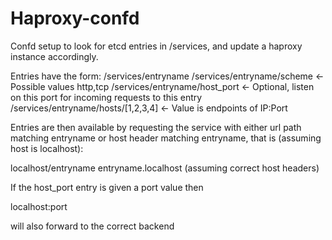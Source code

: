 # Haproxy-confd

Confd setup to look for etcd entries in /services, and
update a haproxy instance accordingly.

Entries have the form:
/services/entryname
/services/entryname/scheme <- Possible values http,tcp
/services/entryname/host_port <- Optional, listen on this port for
incoming requests to this entry
/services/entryname/hosts/[1,2,3,4] <- Value is endpoints of IP:Port

Entries are then available by requesting the service with either
url path matching entryname or host header matching entryname, that is
(assuming host is localhost):

localhost/entryname
entryname.localhost (assuming correct host headers)

If the host_port entry is given a port value then

localhost:port

will also forward to the correct backend

